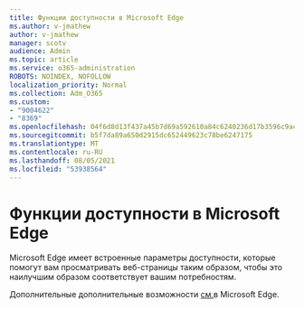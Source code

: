 ```yaml
---
title: Функции доступности в Microsoft Edge
ms.author: v-jmathew
author: v-jmathew
manager: scotv
audience: Admin
ms.topic: article
ms.service: o365-administration
ROBOTS: NOINDEX, NOFOLLOW
localization_priority: Normal
ms.collection: Adm_O365
ms.custom:
- "9004622"
- "8369"
ms.openlocfilehash: 04f6d8d13f437a45b7d69a592610a84c6240236d17b3596c9ac28dcd3c3cacc9
ms.sourcegitcommit: b5f7da89a650d2915dc652449623c78be6247175
ms.translationtype: MT
ms.contentlocale: ru-RU
ms.lasthandoff: 08/05/2021
ms.locfileid: "53938564"
---
```

# <a name="accessibility-features-in-microsoft-edge"></a>Функции доступности в Microsoft Edge

Microsoft Edge имеет встроенные параметры доступности, которые помогут вам просматривать веб-страницы таким образом, чтобы это наилучшим образом соответствует вашим потребностям.

Дополнительные дополнительные возможности [см.](https://go.microsoft.com/fwlink/?linkid=2153648)в Microsoft Edge.
